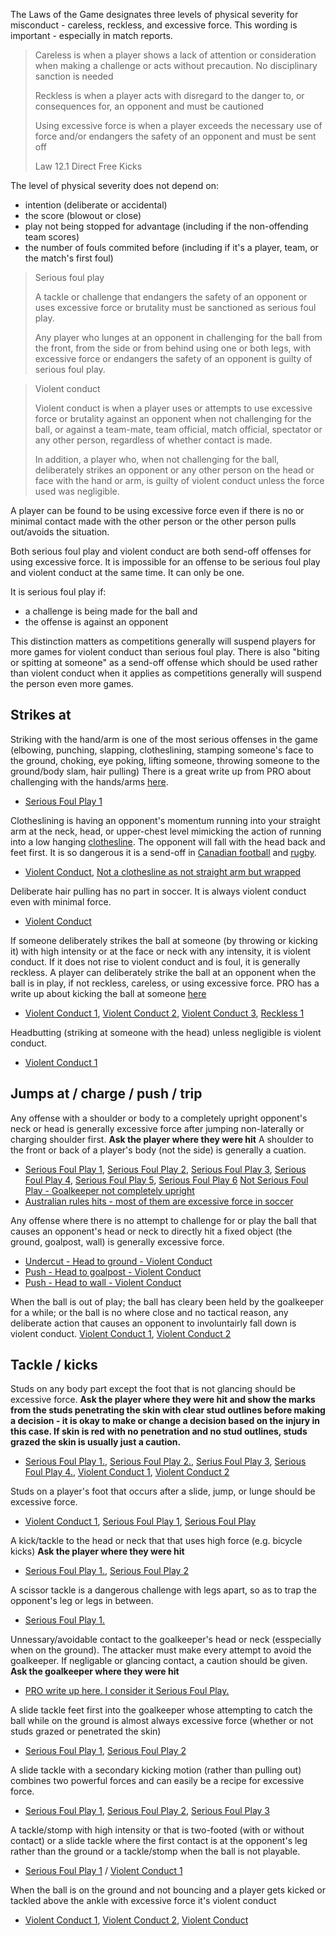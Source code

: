 The Laws of the Game designates three levels of physical severity for misconduct - careless, reckless, and excessive force. This wording is important - especially in match reports.

> Careless is when a player shows a lack of attention or consideration when making a challenge or acts without precaution. No disciplinary sanction is needed
> 
> Reckless is when a player acts with disregard to the danger to, or consequences for, an opponent and must be cautioned
> 
> Using excessive force is when a player exceeds the necessary use of force and/or endangers the safety of an opponent and must be sent off
>
> Law 12.1 Direct Free Kicks

The level of physical severity does not depend on:
- intention (deliberate or accidental)
- the score (blowout or close)
- play not being stopped for advantage (including if the non-offending team scores)
- the number of fouls commited before (including if it's a player, team, or the match's first foul)

> Serious foul play
> 
> A tackle or challenge that endangers the safety of an opponent or uses excessive force or brutality must be sanctioned as serious foul play.
> 
> Any player who lunges at an opponent in challenging for the ball from the front, from the side or from behind using one or both legs, with excessive force or endangers the safety of an opponent is guilty of serious foul play.

> Violent conduct
> 
> Violent conduct is when a player uses or attempts to use excessive force or brutality against an opponent when not challenging for the ball, or against a team-mate, team official, match official, spectator or any other person, regardless of whether contact is made.
> 
> In addition, a player who, when not challenging for the ball, deliberately strikes an opponent or any other person on the head or face with the hand or arm, is guilty of violent conduct unless the force used was negligible.

A player can be found to be using excessive force even if there is no or minimal contact made with the other person or the other person pulls out/avoids the situation.

Both serious foul play and violent conduct are both send-off offenses for using excessive force. It is impossible for an offense to be serious foul play and violent conduct at the same time. It can only be one. 

It is serious foul play if:
- a challenge is being made for the ball and
- the offense is against an opponent 

This distinction matters as competitions generally will suspend players for more games for violent conduct than serious foul play. There is also "biting or spitting at someone" as a send-off offense which should be used rather than violent conduct when it applies as competitions generally will suspend the person even more games.

## Strikes at

Striking with the hand/arm is one of the most serious offenses in the game (elbowing, punching, slapping, clotheslining, stamping someone's face to the ground, choking, eye poking, lifting someone, throwing someone to the ground/body slam, hair pulling) There is a great write up from PRO about challenging with the hands/arms [here](https://proreferees.com/2020/04/20/pro-insight-tool-or-weapon-challenging-with-hands-arms/). 
- [Serious Foul Play 1](https://youtu.be/FFf7U5FNLag?t=43)

Clotheslining is having an opponent's momentum running into your straight arm at the neck, head, or upper-chest level mimicking the action of running into a low hanging [clothesline](https://en.wikipedia.org/wiki/Clothes_line). The opponent will fall with the head back and feet first. It is so dangerous it is a send-off in [Canadian football](https://www.youtube.com/watch?v=QiNmQZWeaU8&ab_channel=DavidMcLennan) and [rugby](https://www.youtube.com/watch?v=he6S8mtSgxE&ab_channel=mohblind).
- [Violent Conduct](https://www.tiktok.com/t/ZTYydCBy5/), [Not a clothesline as not straight arm but wrapped](https://youtu.be/mHhim5gIfWw?feature=shared&t=152)

Deliberate hair pulling has no part in soccer. It is always violent conduct even with minimal force. 
- [Violent Conduct](https://youtu.be/-IMnaZs6dps?feature=shared)

If someone deliberately strikes the ball at someone (by throwing or kicking it) with high intensity or at the face or neck with any intensity, it is violent conduct. If it does not rise to violent conduct and is foul, it is generally reckless. A player can deliberately strike the ball at an opponent when the ball is in play, if not reckless, careless, or using excessive force. PRO has a write up about kicking the ball at someone [here](https://proreferees.com/2021/06/10/pro-insight-kicking-the-ball-at-an-opponent/)

- [Violent Conduct 1](https://youtu.be/nDgAA3EtsBg?t=627), [Violent Conduct 2](https://www.youtube.com/live/Cbij3MKhdOY?feature=shared&t=5863), [Violent Conduct 3](https://youtu.be/JlIrFR2E-tw?feature=shared&t=34), [Reckless 1](https://youtu.be/snf9HlPG0dU?feature=shared&t=123)

Headbutting (striking at someone with the head) unless negligible is violent conduct.

- [Violent Conduct 1](https://www.youtube.com/watch?v=zIGRzIf3nZ8&ab_channel=NBCSports)


## Jumps at / charge / push / trip

Any offense with a shoulder or body to a completely upright opponent's neck or head is generally excessive force after jumping non-laterally or charging shoulder first. **Ask the player where they were hit** A shoulder to the front or back of a player's body (not the side) is generally a cuation. 
- [Serious Foul Play 1](https://youtu.be/u-y3AiAm2pI?t=269), [Serious Foul Play 2](https://youtu.be/aJqbL___R6c?feature=shared&t=602), [Serious Foul Play 3](https://youtu.be/F6bYvTnCvhk?feature=shared&t=52), [Serious Foul Play 4](https://youtu.be/I9Uybj3sKpA?feature=shared&t=518), [Serious Foul Play 5](https://youtu.be/hUVn1myV7FY?feature=shared&t=170), [Serious Foul Play 6](https://youtu.be/cGAVbgZfIWw?feature=shared&t=176) [Not Serious Foul Play - Goalkeeper not completely upright](https://youtu.be/X5YG0FXFwAo?feature=shared&t=417) <!--, [Not Serious Foul Play](https://youtu.be/ALGMHbLOlWQ?feature=shared&t=1) -->
- [Australian rules hits - most of them are excessive force in soccer](https://www.youtube.com/watch?v=s1aU0hz5Tf8&ab_channel=xSnoiDz)

Any offense where there is no attempt to challenge for or play the ball that causes an opponent's head or neck to directly hit a fixed object (the ground, goalpost, wall) is generally excessive force.
- [Undercut - Head to ground - Violent Conduct](https://youtu.be/QEU4KZdTRMM?feature=shared&t=68)
- [Push - Head to goalpost - Violent Conduct](https://www.youtube.com/watch?v=vYtQzJfhrqg)
- [Push - Head to wall - Violent Conduct](https://youtu.be/BJuuShcWtas?feature=shared&t=238)
<!-- [Charge - Head to advertising bpard/wall - Serious Foul Play](https://youtu.be/Ysl1u1yBaQ0?feature=shared&t=120) -->

When the ball is out of play; the ball has cleary been held by the goalkeeper for a while; or the ball is no where close and no tactical reason, any deliberate action that causes an opponent to involuntairly fall down is violent conduct. [Violent Conduct 1](https://youtu.be/FxcrgGIW_pw?feature=shared&t=1205), [Violent Conduct 2](https://youtu.be/2A5eBRoAv6Y?feature=shared&t=596)

## Tackle / kicks

Studs on any body part except the foot that is not glancing should be excessive force. **Ask the player where they were hit and show the marks from the studs penetrating the skin with clear stud outlines before making a decision - it is okay to make or change a decision based on the injury in this case. If skin is red with no penetration and no stud outlines, studs grazed the skin is usually just a caution.**
- [Serious Foul Play 1.](https://www.youtube.com/watch?v=x369hGXJVDc), [Serious Foul Play 2.](https://www.youtube.com/watch?v=xNAVqoAXnvg&t=243s), [Serius Foul Play 3](https://www.youtube.com/watch?v=BjQ__f4JG9o), [Serious Foul Play 4.](https://youtu.be/ybVefZeKoxE?feature=shared&t=314), [Violent Conduct 1](https://www.youtube.com/watch?v=dfDV_bTCGUw), [Violent Conduct 2](https://www.youtube.com/watch?v=c-kJ5Xzqpt8)

Studs on a player's foot that occurs after a slide, jump, or lunge should be excessive force.
- [Violent Conduct 1](https://www.youtube.com/shorts/tad64vUazbM), [Serious Foul Play 1](https://youtu.be/CP5o_bPAYrg?feature=shared&t=751), [Serious Foul Play](https://youtu.be/488GKHqWXCI?feature=shared&t=185)

A kick/tackle to the head or neck that that uses high force (e.g. bicycle kicks) **Ask the player where they were hit**
- [Serious Foul Play 1.](https://youtu.be/kgO-Zrmj-sE?feature=shared&t=220), [Serious Foul Play 2](https://youtu.be/8kmliIasCfQ?feature=shared&t=63)

A scissor tackle is a dangerous challenge with legs apart, so as to trap the opponent's leg or legs in between.
- [Serious Foul Play 1.](https://youtu.be/ZGnfVHgeO88?feature=shared&t=32)

Unnessary/avoidable contact to the goalkeeper's head or neck (esspecially when on the ground). The attacker must make every attempt to avoid the goalkeeper. If negligable or glancing contact, a caution should be given. **Ask the goalkeeper where they were hit**
- [PRO write up here. I consider it Serious Foul Play.](https://proreferees.com/2022/07/02/talking-points-avoidable-contact-with-goalkeepers/)

A slide tackle feet first into the goalkeeper whose attempting to catch the ball while on the ground is almost always excessive force (whether or not studs grazed or penetrated the skin)
- [Serious Foul Play 1](https://youtu.be/jqf5Y88OYEM?feature=shared&t=924), [Serious Foul Play 2](https://www.tiktok.com/@refsneedlovetoo/video/7271366786551991594?lang=en)

A slide tackle with a secondary kicking motion (rather than pulling out) combines two powerful forces and can easily be a recipe for excessive force.
- [Serious Foul Play 1](https://youtu.be/8kmliIasCfQ?feature=shared&t=784), [Serious Foul Play 2](https://youtu.be/TlcNLwZPukg?feature=shared&t=590), [Serious Foul Play 3](https://youtu.be/Ot9rRprQQ6I?feature=shared&t=533)

A tackle/stomp with high intensity or that is two-footed (with or without contact) or a slide tackle where the first contact is at the opponent's leg rather than the ground or a tackle/stomp when the ball is not playable.
- [Serious Foul Play 1](https://www.youtube.com/watch?v=pR8DROokqqM&ab_channel=gameagain1) / [Violent Conduct 1](https://www.youtube.com/shorts/tad64vUazbM)

When the ball is on the ground and not bouncing and a player gets kicked or tackled above the ankle with excessive force it's violent conduct
- [Violent Conduct 1](https://youtu.be/ayKcck441n8?feature=shared&t=88), [Violent Conduct 2](https://youtu.be/gnfbhoNlAKw?t=107), [Violent Conduct](https://youtu.be/ERQAXPmcdFg?feature=shared&t=887)
